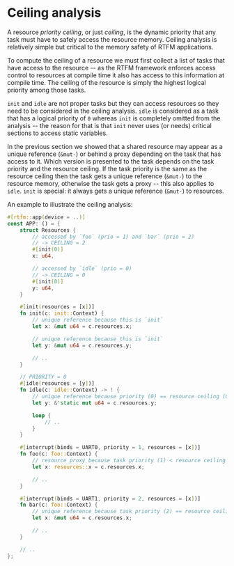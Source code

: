 # Ceiling analysis

A resource *priority ceiling*, or just *ceiling*, is the dynamic priority that
any task must have to safely access the resource memory. Ceiling analysis is
relatively simple but critical to the memory safety of RTFM applications.

To compute the ceiling of a resource we must first collect a list of tasks that
have access to the resource -- as the RTFM framework enforces access control to
resources at compile time it also has access to this information at compile
time. The ceiling of the resource is simply the highest logical priority among
those tasks.

`init` and `idle` are not proper tasks but they can access resources so they
need to be considered in the ceiling analysis. `idle` is considered as a task
that has a logical priority of `0` whereas `init` is completely omitted from the
analysis -- the reason for that is that `init` never uses (or needs) critical
sections to access static variables.

In the previous section we showed that a shared resource may appear as a unique
reference (`&mut-`) or behind a proxy depending on the task that has access to
it. Which version is presented to the task depends on the task priority and the
resource ceiling. If the task priority is the same as the resource ceiling then
the task gets a unique reference (`&mut-`) to the resource memory, otherwise the
task gets a proxy -- this also applies to `idle`. `init` is special: it always
gets a unique reference (`&mut-`) to resources.

An example to illustrate the ceiling analysis:

``` rust
#[rtfm::app(device = ..)]
const APP: () = {
    struct Resources {
        // accessed by `foo` (prio = 1) and `bar` (prio = 2)
        // -> CEILING = 2
        #[init(0)]
        x: u64,

        // accessed by `idle` (prio = 0)
        // -> CEILING = 0
        #[init(0)]
        y: u64,
    }

    #[init(resources = [x])]
    fn init(c: init::Context) {
        // unique reference because this is `init`
        let x: &mut u64 = c.resources.x;

        // unique reference because this is `init`
        let y: &mut u64 = c.resources.y;

        // ..
    }

    // PRIORITY = 0
    #[idle(resources = [y])]
    fn idle(c: idle::Context) -> ! {
        // unique reference because priority (0) == resource ceiling (0)
        let y: &'static mut u64 = c.resources.y;

        loop {
            // ..
        }
    }

    #[interrupt(binds = UART0, priority = 1, resources = [x])]
    fn foo(c: foo::Context) {
        // resource proxy because task priority (1) < resource ceiling (2)
        let x: resources::x = c.resources.x;

        // ..
    }

    #[interrupt(binds = UART1, priority = 2, resources = [x])]
    fn bar(c: foo::Context) {
        // unique reference because task priority (2) == resource ceiling (2)
        let x: &mut u64 = c.resources.x;

        // ..
    }

    // ..
};
```
